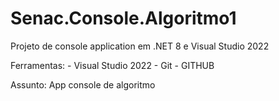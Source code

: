 # Senac.Console.Algoritmo1

Projeto de console application 
em .NET 8 e Visual Studio 2022


Ferramentas:
	- Visual Studio 2022
	- Git
	- GITHUB

Assunto: App console de algoritmo